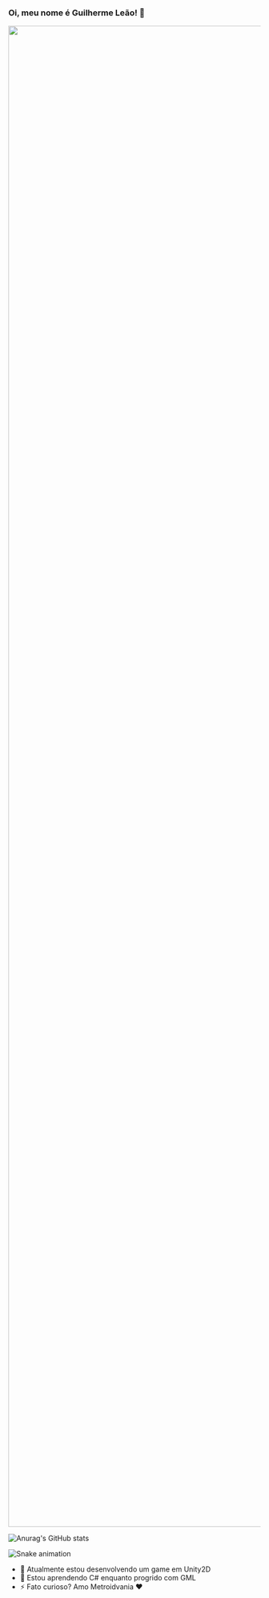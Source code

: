### Oi, meu nome é Guilherme Leão! 👋
<img src=https://github.com/TheDudeThatCode/TheDudeThatCode/blob/master/Assets/Mario_Gameplay.gif width="3000">

![Anurag's GitHub stats](https://github-readme-stats.vercel.app/api?username=lionziin&show_icons=true&theme=radical)






![Snake animation](http://github.com/lionziin/lionziin/blob/output/github-contribution-grid-snake.svg)




- 🔭 Atualmente estou desenvolvendo um game em Unity2D
- 🌱 Estou aprendendo C# enquanto progrido com GML
- ⚡ Fato curioso? Amo Metroidvania ❤
